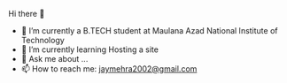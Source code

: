  Hi there 👋
 

- 🔭 I’m currently a B.TECH student at Maulana Azad National Institute of Technology
- 🌱 I’m currently learning Hosting a site
- 💬 Ask me about ...
- 📫 How to reach me: jaymehra2002@gmail.com

